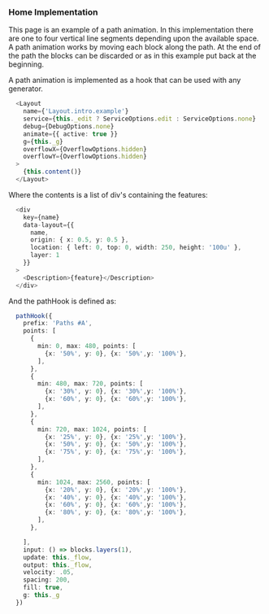 ### Home Implementation

This page is an example of a path animation. In this implementation there are one to four vertical line segments depending upon the available space. A path animation works by moving each block along the path. At the end of the path the blocks can be discarded or as in this example put back at the beginning.

A path animation is implemented as a hook that can be used with any generator. 

```ts
  <Layout
    name={'Layout.intro.example'}
    service={this._edit ? ServiceOptions.edit : ServiceOptions.none}
    debug={DebugOptions.none}
    animate={{ active: true }}
    g={this._g}
    overflowX={OverflowOptions.hidden}
    overflowY={OverflowOptions.hidden}
  >
    {this.content()}
  </Layout>
```

Where the contents is a list of div's containing the features:

```ts
  <div
    key={name}
    data-layout={{
      name,
      origin: { x: 0.5, y: 0.5 },
      location: { left: 0, top: 0, width: 250, height: '100u' },
      layer: 1
    }}
  >
    <Description>{feature}</Description>
  </div>
```

And the pathHook is defined as:

```ts
  pathHook({
    prefix: 'Paths #A',
    points: [
      {
        min: 0, max: 480, points: [
          {x: '50%', y: 0}, {x: '50%',y: '100%'},
        ],
      },
      {
        min: 480, max: 720, points: [
          {x: '30%', y: 0}, {x: '30%',y: '100%'},
          {x: '60%', y: 0}, {x: '60%',y: '100%'},
        ],
      },
      {
        min: 720, max: 1024, points: [
          {x: '25%', y: 0}, {x: '25%',y: '100%'},
          {x: '50%', y: 0}, {x: '50%',y: '100%'},
          {x: '75%', y: 0}, {x: '75%',y: '100%'},
        ],
      },
      {
        min: 1024, max: 2560, points: [
          {x: '20%', y: 0}, {x: '20%',y: '100%'},
          {x: '40%', y: 0}, {x: '40%',y: '100%'},
          {x: '60%', y: 0}, {x: '60%',y: '100%'},
          {x: '80%', y: 0}, {x: '80%',y: '100%'},
        ],
      },

    ],
    input: () => blocks.layers(1),
    update: this._flow,
    output: this._flow,
    velocity: .05,
    spacing: 200,
    fill: true,
    g: this._g
  })
```